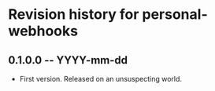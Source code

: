 # Revision history for personal-webhooks

## 0.1.0.0  -- YYYY-mm-dd

* First version. Released on an unsuspecting world.

